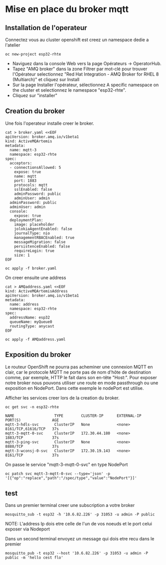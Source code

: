 # Mise en place du broker mqtt

## Installation de l'operateur

Connectez vous au cluster openshift est creez un namespace dedie a l'atelier 

```shell
oc new-project esp32-rhte
```


- Naviguez dans la console Web vers la page Opérateurs → OperatorHub.
- Tapez "AMQ broker" dans la zone Filtrer par mot-clé pour trouver l'Opérateur selectionnez "Red Hat Integration - AMQ Broker for RHEL 8 (Multiarch)" et cliquez sur Install
- Sur la page Installer l'opérateur, sélectionnez A specific namespace on the cluster et selectionnez le namespace "esp32-rhte".
- Cliquez sur "installer"

## Creation du broker

Une fois l'operateur installe creer le broker. 

```shell
cat > broker.yaml <<EOF
apiVersion: broker.amq.io/v1beta1
kind: ActiveMQArtemis
metadata:
  name: mqtt-3
  namespace: esp32-rhte
spec:
  acceptors:
  - connectionsAllowed: 5
    expose: true
    name: mqtt
    port: 1883
    protocols: mqtt
    sslEnabled: false
    adminPassword: public
    adminUser: admin
  adminPassword: public
  adminUser: admin
  console:
    expose: true
  deploymentPlan:
    image: placeholder
    jolokiaAgentEnabled: false
    journalType: nio
    managementRBACEnabled: true
    messageMigration: false
    persistenceEnabled: false
    requireLogin: true
    size: 1
EOF
```

```shell
oc apply -f broker.yaml
```

On creer ensuite une address 

```shell
cat > AMQaddress.yaml <<EOF
kind: ActiveMQArtemisAddress
apiVersion: broker.amq.io/v1beta1
metadata:
  name: address
  namespace: esp32-rhte
spec:
  addressName: esp32
  queueName: myQueue0
  routingType: anycast
EOF
```

```shell
oc apply -f AMQaddress.yaml
```

## Exposition du broker

Le routeur OpenShift ne pourra pas acheminer une connexion MQTT en clair, car le protocole MQTT ne porte pas de nom d'hôte de destination comme, par exemple, HTTP le fait dans son en-tête "Host:". Pour exposer notre broker nous pouvons utiliser une route en mode passthrough ou une exposition en NodePort. Dans cette exemple le nodePort est utilise.

Afficher les services creer lors de la creation du broker.

```shell
oc get svc -n esp32-rhte
```
```shell
NAME                  TYPE        CLUSTER-IP      EXTERNAL-IP   PORT(S)              AGE
mqtt-3-hdls-svc       ClusterIP   None            <none>        8161/TCP,61616/TCP   37s
mqtt-3-mqtt-0-svc     ClusterIP   172.30.44.180   <none>        1883/TCP             37s
mqtt-3-ping-svc       ClusterIP   None            <none>        8888/TCP             37s
mqtt-3-wconsj-0-svc   ClusterIP   172.30.19.143   <none>        8161/TCP             37s
```

On passe le service "mqtt-3-mqtt-0-svc" en type NodePort

```shell
oc patch svc mqtt-3-mqtt-0-svc --type='json' -p '[{"op":"replace","path":"/spec/type","value":"NodePort"}]'
```

## test

Dans un premier terminal creer une subscription a votre broker

```shell
mosquitto_sub -t esp32 -h '10.6.82.226' -p 31053 -u admin -P public
```
NOTE: L'address Ip dois etre celle de l'un de vos noeuds et le port celui exposer via Nodeport

Dans un second terminal envoyez un message qui dois etre recu dans le premier
```shell
mosquitto_pub -t esp32 --host '10.6.82.226' -p 31053 -u admin -P public -m 'hello cest flo'
```
